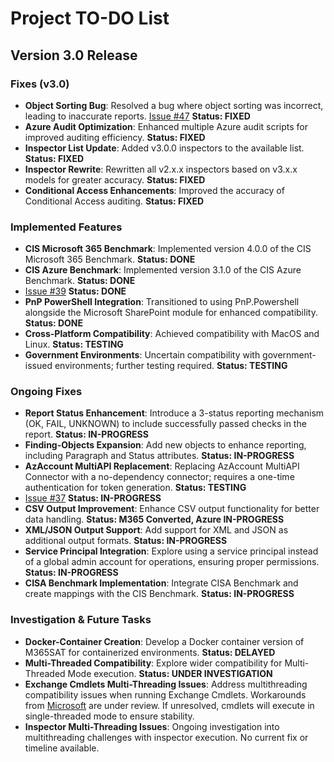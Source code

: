 # Project TO-DO List

## Version 3.0 Release

### Fixes (v3.0)
- **Object Sorting Bug**: Resolved a bug where object sorting was incorrect, leading to inaccurate reports. [Issue #47](https://github.com/asterictnl-lvdw/M365SAT/issues/47) **Status: FIXED**
- **Azure Audit Optimization**: Enhanced multiple Azure audit scripts for improved auditing efficiency. **Status: FIXED**
- **Inspector List Update**: Added v3.0.0 inspectors to the available list. **Status: FIXED**
- **Inspector Rewrite**: Rewritten all v2.x.x inspectors based on v3.x.x models for greater accuracy. **Status: FIXED**
- **Conditional Access Enhancements**: Improved the accuracy of Conditional Access auditing. **Status: FIXED**

### Implemented Features
- **CIS Microsoft 365 Benchmark**: Implemented version 4.0.0 of the CIS Microsoft 365 Benchmark. **Status: DONE**
- **CIS Azure Benchmark**: Implemented version 3.1.0 of the CIS Azure Benchmark. **Status: DONE**
- [Issue #39](https://github.com/asterictnl-lvdw/M365SAT/issues/39) **Status: DONE**
- **PnP PowerShell Integration**: Transitioned to using PnP.Powershell alongside the Microsoft SharePoint module for enhanced compatibility. **Status: DONE**
- **Cross-Platform Compatibility**: Achieved compatibility with MacOS and Linux. **Status: TESTING**
- **Government Environments**: Uncertain compatibility with government-issued environments; further testing required. **Status: TESTING**

### Ongoing Fixes
- **Report Status Enhancement**: Introduce a 3-status reporting mechanism (OK, FAIL, UNKNOWN) to include successfully passed checks in the report. **Status: IN-PROGRESS**
- **Finding-Objects Expansion**: Add new objects to enhance reporting, including Paragraph and Status attributes. **Status: IN-PROGRESS**
- **AzAccount MultiAPI Replacement**: Replacing AzAccount MultiAPI Connector with a no-dependency connector; requires a one-time authentication for token generation. **Status: TESTING**
- [Issue #37](https://github.com/asterictnl-lvdw/M365SAT/issues/37) **Status: IN-PROGRESS**
- **CSV Output Improvement**: Enhance CSV output functionality for better data handling. **Status: M365 Converted, Azure IN-PROGRESS**
- **XML/JSON Output Support**: Add support for XML and JSON as additional output formats. **Status: IN-PROGRESS**
- **Service Principal Integration**: Explore using a service principal instead of a global admin account for operations, ensuring proper permissions. **Status: IN-PROGRESS**
- **CISA Benchmark Implementation**: Integrate CISA Benchmark and create mappings with the CIS Benchmark. **Status: IN-PROGRESS**

### Investigation & Future Tasks
- **Docker-Container Creation**: Develop a Docker container version of M365SAT for containerized environments. **Status: DELAYED**
- **Multi-Threaded Compatibility**: Explore wider compatibility for Multi-Threaded Mode execution. **Status: UNDER INVESTIGATION**
- **Exchange Cmdlets Multi-Threading Issues**: Address multithreading compatibility issues when running Exchange Cmdlets. Workarounds from [Microsoft](https://learn.microsoft.com/en-us/powershell/exchange/invoke-command-workarounds-rest-api?view=exchange-ps) are under review. If unresolved, cmdlets will execute in single-threaded mode to ensure stability.
- **Inspector Multi-Threading Issues**: Ongoing investigation into multithreading challenges with inspector execution. No current fix or timeline available. 